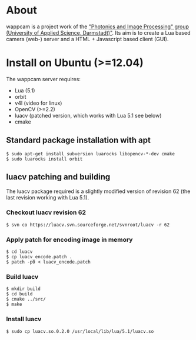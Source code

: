 # About

wappcam is a project work of the ["Photonics and Image Processing"
group (University of Applied Science,
Darmstadt)"](http://www.h-da.de/studium/studienangebot/mathematik-und-naturwissenschaften/optotechnik-bildverarbeitung-bsc/nocache/). Its
aim is to create a Lua based camera (web-) server and a HTML +
Javascript based client (GUI). 

# Install on Ubuntu (>=12.04)

The wappcam server requires:

 - Lua (5.1)
 - orbit
 - v4l (video for linux)
 - OpenCV (>=2.2)
 - luacv (patched version, which works with Lua 5.1 see below)
 - cmake

## Standard package installation with apt

```shell
$ sudo apt-get install subversion luarocks libopencv-*-dev cmake
$ sudo luarocks install orbit
```

## luacv patching and building

The luacv package required is a slightly modified version of revision 62 (the last revision working with Lua 5.1). 

### Checkout luacv revision 62
```shell
$ svn co https://luacv.svn.sourceforge.net/svnroot/luacv -r 62
```

### Apply patch for encoding image in memory
```shell
$ cd luacv
$ cp luacv_encode.patch .
$ patch -p0 < luacv_encode.patch
```

### Build luacv
```shell
$ mkdir build
$ cd build
$ cmake ../src/
$ make
```

### Install luacv
```shell
$ sudo cp luacv.so.0.2.0 /usr/local/lib/lua/5.1/luacv.so
```





